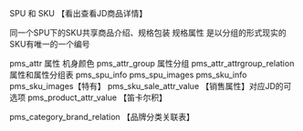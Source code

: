 SPU 和 SKU 【看出查看JD商品详情】

同一个SPU下的SKU共享商品介绍、规格包装
规格属性 是以分组的形式现实的
SKU有唯一的一个编号

pms_attr  属性  机身颜色
pms_attr_group  属性分组
pms_attr_attrgroup_relation 属性和属性分组表
pms_spu_info    pms_spu_images
pms_sku_info     pms_sku_images【特有】
pms_sku_sale_attr_value 【销售属性】对应JD的可选项      pms_product_attr_value
【笛卡尔积】


pms_category_brand_relation 【品牌分类关联表】



